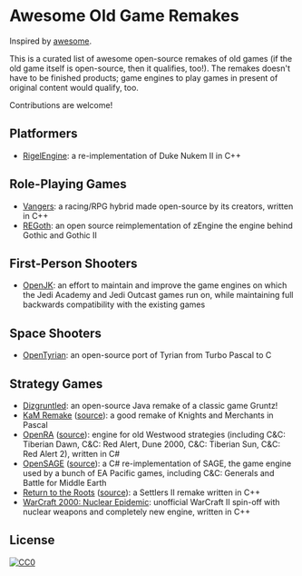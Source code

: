 Awesome Old Game Remakes
========================

Inspired by [awesome][].

This is a curated list of awesome open-source remakes of old games (if the old
game itself is open-source, then it qualifies, too!). The remakes doesn't have
to be finished products; game engines to play games in present of original
content would qualify, too.

Contributions are welcome!

Platformers
-----------

* [RigelEngine](https://github.com/lethal-guitar/RigelEngine): a
  re-implementation of Duke Nukem II in C++

Role-Playing Games
------------------

* [Vangers](https://github.com/KranX/Vangers): a racing/RPG hybrid made
  open-source by its creators, written in C++
* [REGoth](https://github.com/REGoth-project/REGoth-bs): an open source
  reimplementation of zEngine the engine behind Gothic and Gothic II

First-Person Shooters
---------------------

* [OpenJK](https://github.com/JACoders/OpenJK): an effort to maintain and
  improve the game engines on which the Jedi Academy and Jedi Outcast games run
  on, while maintaining full backwards compatibility with the existing games

Space Shooters
--------------

* [OpenTyrian](https://bitbucket.org/opentyrian/opentyrian/wiki/Home): an
  open-source port of Tyrian from Turbo Pascal to C

Strategy Games
--------------

* [Dizgruntled](https://bitbucket.org/pointcliki/dizgruntled/wiki/Home): an
  open-source Java remake of a classic game Gruntz!
* [KaM Remake](https://www.kamremake.com/)
  ([source](https://github.com/Kromster80/kam_remake)): a good remake of Knights
  and Merchants in Pascal
* [OpenRA](https://www.openra.net/)
  ([source](https://github.com/OpenRA/OpenRA)): engine for old Westwood
  strategies (including C&C: Tiberian Dawn, C&C: Red Alert, Dune 2000, C&C:
  Tiberian Sun, C&C: Red Alert 2), written in C#
* [OpenSAGE](https://opensage.github.io/)
  ([source](https://github.com/OpenSAGE/OpenSAGE)): a C# re-implementation of
  SAGE, the game engine used by a bunch of EA Pacific games, including C&C:
  Generals and Battle for Middle Earth
* [Return to the Roots](https://www.siedler25.org/)
  ([source](https://github.com/Return-To-The-Roots/s25client)): a Settlers II
  remake written in C++
* [WarCraft 2000: Nuclear
  Epidemic](https://github.com/agend/warcraft-2000-nuclear-epidemic): unofficial
  WarCraft II spin-off with nuclear weapons and completely new engine, written
  in C++

License
-------

[![CC0](http://mirrors.creativecommons.org/presskit/buttons/88x31/svg/cc-zero.svg)][cc0]

[awesome]: https://github.com/sindresorhus/awesome
[cc0]: https://creativecommons.org/publicdomain/zero/1.0/
